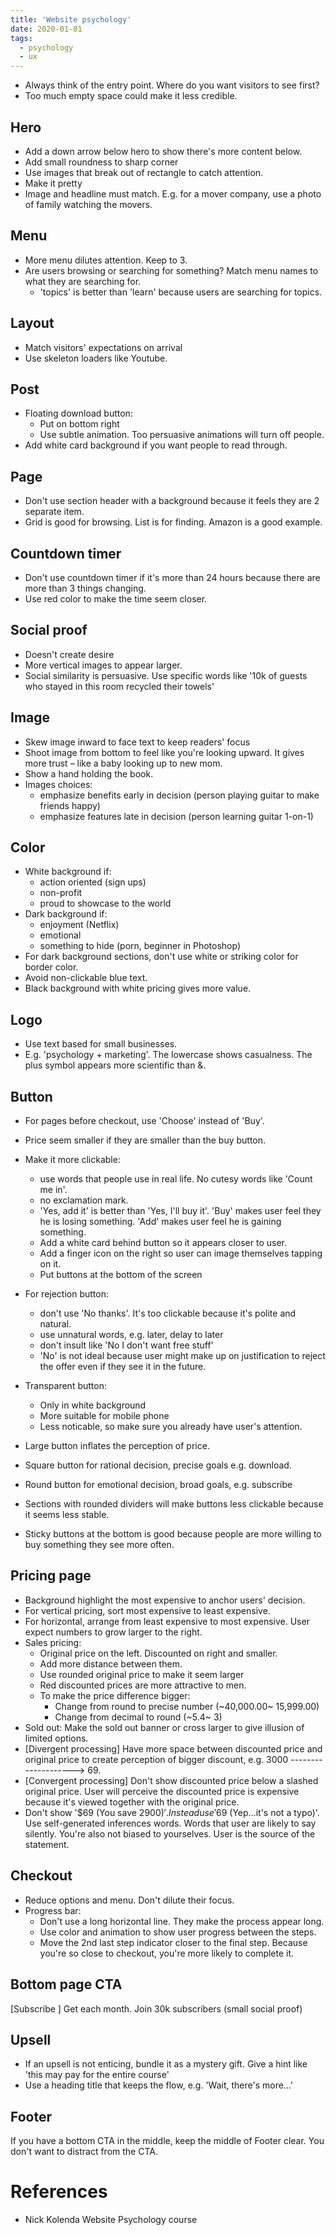 ```yaml
---
title: 'Website psychology'
date: 2020-01-01
tags:
  - psychology
  - ux
---
```


- Always think of the entry point. Where do you want visitors to see first?
- Too much empty space could make it less credible.

## Hero

- Add a down arrow below hero to show there's more content below.
- Add small roundness to sharp corner
- Use images that break out of rectangle to catch attention.
- Make it pretty
- Image and headline must match. E.g. for a mover company, use a photo of family watching the movers.

## Menu

- More menu dilutes attention. Keep to 3.
- Are users browsing or searching for something? Match menu names to what they are searching for.
  - 'topics' is better than 'learn' because users are searching for topics.

## Layout

- Match visitors' expectations on arrival
- Use skeleton loaders like Youtube.

## Post

- Floating download button:
  - Put on bottom right
  - Use subtle animation. Too persuasive animations will turn off people.
- Add white card background if you want people to read through.

## Page

- Don't use section header with a background because it feels they are 2 separate item.
- Grid is good for browsing. List is for finding. Amazon is a good example.

## Countdown timer

- Don't use countdown timer if it's more than 24 hours because there are more than 3 things changing.
- Use red color to make the time seem closer.

## Social proof

- Doesn't create desire
- More vertical images to appear larger.
- Social similarity is persuasive. Use specific words like '10k of guests who stayed in this room recycled their towels'

## Image

- Skew image inward to face text to keep readers' focus
- Shoot image from bottom to feel like you're looking upward. It gives more trust – like a baby looking up to new mom.
- Show a hand holding the book.
- Images choices:
  - emphasize benefits early in decision (person playing guitar to make friends happy)
  - emphasize features late in decision (person learning guitar 1-on-1)

## Color

- White background if:
  - action oriented (sign ups)
  - non-profit
  - proud to showcase to the world
- Dark background if:
  - enjoyment (Netflix)
  - emotional
  - something to hide (porn, beginner in Photoshop)
- For dark background sections, don't use white or striking color for border color.
- Avoid non-clickable blue text.
- Black background with white pricing gives more value.

## Logo

- Use text based for small businesses.
- E.g. 'psychology + marketing'. The lowercase shows casualness. The plus symbol appears more scientific than &.

## Button

- For pages before checkout, use 'Choose' instead of 'Buy'.
- Price seem smaller if they are smaller than the buy button.
- Make it more clickable:

  - use words that people use in real life. No cutesy words like 'Count me in'.
  - no exclamation mark.
  - 'Yes, add it' is better than 'Yes, I'll buy it'. 'Buy' makes user feel they he is losing something. 'Add' makes user feel he is gaining something.
  - Add a white card behind button so it appears closer to user.
  - Add a finger icon on the right so user can image themselves tapping on it.
  - Put buttons at the bottom of the screen

- For rejection button:

  - don't use 'No thanks'. It's too clickable because it's polite and natural.
  - use unnatural words, e.g. later, delay to later
  - don't insult like 'No I don't want free stuff'
  - 'No' is not ideal because user might make up on justification to reject the offer even if they see it in the future.

- Transparent button:

  - Only in white background
  - More suitable for mobile phone
  - Less noticable, so make sure you already have user's attention.

- Large button inflates the perception of price.

- Square button for rational decision, precise goals e.g. download.
- Round button for emotional decision, broad goals, e.g. subscribe

- Sections with rounded dividers will make buttons less clickable because it seems less stable.

- Sticky buttons at the bottom is good because people are more willing to buy something they see more often.

## Pricing page

- Background highlight the most expensive to anchor users' decision.
- For vertical pricing, sort most expensive to least expensive.
- For horizontal, arrange from least expensive to most expensive. User expect numbers to grow larger to the right.
- Sales pricing:
  - Original price on the left. Discounted on right and smaller.
  - Add more distance between them.
  - Use rounded original price to make it seem larger
  - Red discounted prices are more attractive to men.
  - To make the price difference bigger:
    - Change from round to precise number (~40,000.00~ 15,999.00)
    - Change from decimal to round (~5.4~ 3)
- Sold out: Make the sold out banner or cross larger to give illusion of limited options.
- [Divergent processing] Have more space between discounted price and original price to create perception of bigger discount, e.g. 3000 --------------------> 69.
- [Convergent processing] Don't show discounted price below a slashed original price. User will perceive the discounted price is expensive because it's viewed together with the original price.
- Don't show '$69 (You save $2900)'. Instead use '$69 (Yep...it's not a typo)'. Use self-generated inferences words. Words that user are likely to say silently. You're also not biased to yourselves. User is the source of the statement.

## Checkout

- Reduce options and menu. Don't dilute their focus.
- Progress bar:
  - Don't use a long horizontal line. They make the process appear long.
  - Use color and animation to show user progress between the steps.
  - Move the 2nd last step indicator closer to the final step. Because you're so close to checkout, you're more likely to complete it.

## Bottom page CTA

[Subscribe <to what>]
Get <what> each month.
Join 30k subscribers (small social proof)

## Upsell

- If an upsell is not enticing, bundle it as a mystery gift. Give a hint like 'this may pay for the entire course'
- Use a heading title that keeps the flow, e.g. 'Wait, there's more...'

## Footer

If you have a bottom CTA in the middle, keep the middle of Footer clear. You don't want to distract from the CTA.

# References

- Nick Kolenda Website Psychology course
